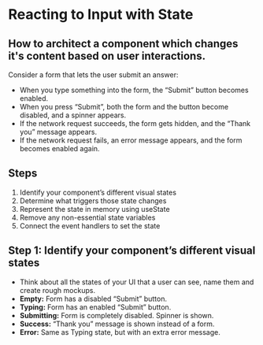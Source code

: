 # Reacting to Input with State

## How to architect a component which changes it's content based on user interactions.

Consider a form that lets the user submit an answer:

- When you type something into the form, the “Submit” button becomes enabled.
- When you press “Submit”, both the form and the button become disabled, and a spinner appears.
- If the network request succeeds, the form gets hidden, and the “Thank you” message appears.
- If the network request fails, an error message appears, and the form becomes enabled again.


## Steps

1. Identify your component’s different visual states
2. Determine what triggers those state changes
3. Represent the state in memory using useState
4. Remove any non-essential state variables
5. Connect the event handlers to set the state


## Step 1: Identify your component’s different visual states 

- Think about all the states of your UI that a user can see, name them and create rough mockups.
- **Empty:** Form has a disabled “Submit” button.
- **Typing:** Form has an enabled “Submit” button.
- **Submitting:** Form is completely disabled. Spinner is shown.
- **Success:** “Thank you” message is shown instead of a form.
- **Error:** Same as Typing state, but with an extra error message.



